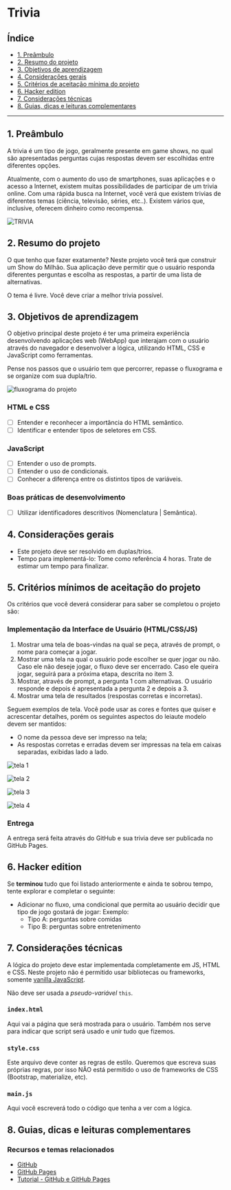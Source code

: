 # Trivia

## Índice

* [1. Preâmbulo](#1-preâmbulo)
* [2. Resumo do projeto](#2-resumo-do-projeto)
* [3. Objetivos de aprendizagem](#3-objetivos-de-aprendizagem)
* [4. Considerações gerais](#4-considerações-gerais)
* [5. Critérios de aceitação mínima do
  projeto](#5-critérios-de-aceitação-mínima-do-projeto)
* [6. Hacker edition](#6-hacker-edition)
* [7. Considerações técnicas](#7-considerações-técnicas)
* [8. Guias, dicas e leituras
  complementares](#8-guias-dicas-e-leituras-complementares)

***

## 1. Preâmbulo

A trivia é um tipo de jogo, geralmente presente em game shows, no qual são
apresentadas perguntas cujas respostas devem ser escolhidas entre diferentes
opções.

Atualmente, com o aumento do uso de smartphones, suas aplicações e o acesso a
Internet, existem muitas possibilidades de participar de um trivia online. Com uma
rápida busca na Internet, você verá que existem trivias de diferentes temas
(ciência, televisão, séries, etc..). Existem vários que, inclusive, oferecem
dinheiro como recompensa.

![TRIVIA](https://phandroid.s3.amazonaws.com/wp-content/uploads/2018/01/hq-trivia-android-screenshot.jpg)

## 2. Resumo do projeto

O que tenho que fazer exatamente? Neste projeto você terá que construir um Show do Milhão. Sua aplicação deve permitir que o usuário responda diferentes perguntas e escolha as respostas, a partir de uma lista de alternativas.

O tema é livre. Você deve criar a melhor trivia possível.

## 3. Objetivos de aprendizagem

O objetivo principal deste projeto é ter uma primeira experiência desenvolvendo
aplicações web (WebApp) que interajam com o usuário através do navegador e
desenvolver a lógica, utilizando HTML, CSS e JavaScript como ferramentas.

Pense nos passos que o usuário tem que percorrer, repasse o fluxograma e se organize com sua dupla/trio.

![fluxograma do projeto](https://raw.githubusercontent.com/paclaraujo/SAP004-trivia/master/imgs/Fluxo%20trivia%20Lab.png?token=AHWFOLQTFSWUXOM5VAPWSWK6IMHHO)

### HTML e CSS

* [ ] Entender e reconhecer a importância do HTML semântico.
* [ ] Identificar e entender tipos de seletores em CSS.

### JavaScript

* [ ] Entender o uso de prompts.
* [ ] Entender o uso de condicionais.
* [ ] Conhecer a diferença entre os distintos tipos de variáveis.

### Boas práticas de desenvolvimento

* [ ] Utilizar identificadores descritivos (Nomenclatura | Semântica).

## 4. Considerações gerais

* Este projeto deve ser resolvido em duplas/trios.
* Tempo para implementá-lo: Tome como referência 4 horas. Trate de estimar um
  tempo para finalizar.

## 5. Critérios mínimos de aceitação do projeto

Os critérios que você deverá considerar para saber se completou o projeto são:

### Implementação da Interface de Usuário (HTML/CSS/JS)

1. Mostrar uma tela de boas-vindas na qual se peça, através de prompt, o nome para começar a jogar.
2. Mostrar uma tela na qual o usuário pode escolher se quer jogar ou não. Caso ele não deseje jogar, o fluxo deve ser encerrado. Caso ele queira jogar, seguirá para a próxima etapa, descrita no item 3.
3. Mostrar, através de prompt,  a pergunta 1 com alternativas. O usuário responde e depois é
   apresentada a pergunta 2 e depois a 3.
4. Mostrar uma tela de resultados (respostas corretas e incorretas).

Seguem exemplos de tela. Você pode usar as cores e fontes que quiser e acrescentar detalhes, porém os seguintes aspectos do leiaute modelo devem ser mantidos:
- O nome da pessoa deve ser impresso na tela;
- As respostas corretas e erradas devem ser impressas na tela em caixas separadas, exibidas lado a lado.

![tela 1](https://raw.githubusercontent.com/paclaraujo/SAP004-trivia/master/imgs/trivia%20-%201.png?token=AHWFOLWH24DQMRJXESTXDSC6IMHK6)

![tela 2](https://raw.githubusercontent.com/paclaraujo/SAP004-trivia/master/imgs/trivia%20-%202.png?token=AHWFOLXGXWIFDECVQBOQTMS6IMHNQ)

![tela 3](https://raw.githubusercontent.com/paclaraujo/SAP004-trivia/master/imgs/trivia%20-%203.png?token=AHWFOLRSFOGC3HYJWGQHEWC6IMHO6)

![tela 4](https://raw.githubusercontent.com/paclaraujo/SAP004-trivia/master/imgs/trivia%20-%204.png?token=AHWFOLTEY3UGTZVN5S4QWES6IMHQA)

### Entrega

A entrega será feita através do GitHub e sua trivia deve ser publicada no GitHub Pages.

## 6. Hacker edition

Se **terminou** tudo que foi listado anteriormente e ainda te sobrou tempo,
tente explorar e completar o seguinte:

* Adicionar no fluxo, uma condicional que permita ao usuário decidir que tipo de jogo gostará de jogar:
    Exemplo: 
    - Tipo A: perguntas sobre comidas
    - Tipo B: perguntas sobre entretenimento

## 7. Considerações técnicas

A lógica do projeto deve estar implementada completamente em JS, HTML e CSS.
Neste projeto não é permitido usar bibliotecas ou frameworks, somente [vanilla
JavaScript](https://medium.com/laboratoria-how-to/vanillajs-vs-jquery-31e623bbd46e).

Não deve ser usada a _pseudo-variável_ `this`.

### `index.html`

Aqui vai a página que será mostrada para o usuário. Também nos serve para
indicar que script será usado e unir tudo que fizemos.

### `style.css`

Este arquivo deve conter as regras de estilo. Queremos que escreva suas próprias
regras, por isso NÃO está permitido o uso de frameworks de CSS (Bootstrap,
materialize, etc).

### `main.js`

Aqui você escreverá todo o código que tenha a ver com a lógica.

## 8. Guias, dicas e leituras complementares

### Recursos e temas relacionados

* [GitHub](https://github.com/)
* [GitHub Pages](https://pages.github.com/)
* [Tutorial - GitHub e GitHub Pages](https://youtu.be/p36l8QR4-g8)